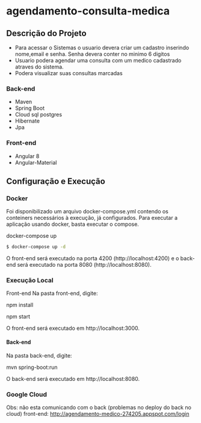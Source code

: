 # agendamento-consulta-medica

## Descrição do Projeto
* Para acessar o Sistemas o usuario devera criar um cadastro inserindo nome,email e senha. Senha devera conter no minimo 6 digitos
* Usuario podera agendar uma consulta com um medico cadastrado atraves do sistema.
* Podera visualizar suas consultas marcadas

### Back-end
* Maven
* Spring Boot
* Cloud sql postgres
* Hibernate
* Jpa

### Front-end
* Angular 8
* Angular-Material

## Configuração e Execução

### Docker
Foi disponibilizado um arquivo docker-compose.yml contendo os conteiners necessários à execução, já configurados. Para executar a aplicação usando docker, basta executar o compose.

docker-compose up
```bash
$ docker-compose up -d
```

O front-end será executado na porta 4200 (http://localhost:4200) e o back-end será executado na porta 8080 (http://localhost:8080).

### Execução Local
Front-end
Na pasta front-end, digite:

npm install

npm start

O front-end será executado em http://localhost:3000.

#### Back-end
Na pasta back-end, digite:

mvn spring-boot:run

O back-end será executado em http://localhost:8080.

### Google Cloud
Obs: não esta comunicando com o back (problemas no deploy do back no cloud)
front-end: http://agendamento-medico-274205.appspot.com/login

